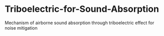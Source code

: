 # Triboelectric-for-Sound-Absorption
Mechanism of airborne sound absorption through triboelectric effect for noise mitigation
